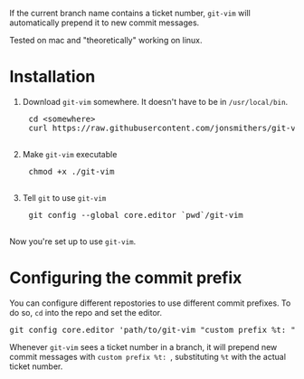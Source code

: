 If the current branch name contains a ticket number, `git-vim` will automatically prepend it to new commit messages.

Tested on mac and "theoretically" working on linux.

# Installation

1. Download `git-vim` somewhere. It doesn't have to be in `/usr/local/bin`.

  <pre>
    cd &lt;somewhere&gt;
    curl https://raw.githubusercontent.com/jonsmithers/git-vim/master/git-vim > git-vim
  </pre>

2. Make `git-vim` executable 

  <pre>
    chmod +x ./git-vim
  </pre>

3. Tell `git` to use `git-vim`

  <pre>
    git config --global core.editor `pwd`/git-vim
  </pre>

Now you're set up to use `git-vim`.

# Configuring the commit prefix

You can configure different repostories to use different commit prefixes. To do
so, `cd` into the repo and set the editor.

<pre>
git config core.editor 'path/to/git-vim "custom prefix %t: "'
</pre>

Whenever `git-vim` sees a ticket number in a branch, it will prepend new commit
messages with `custom prefix %t: `, substituting `%t` with the actual ticket
number.
